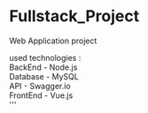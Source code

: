 # Fullstack_Project
Web Application project

used technologies : <br />
BackEnd - Node.js <br />
Database - MySQL <br />
API - Swagger.io <br />
FrontEnd - Vue.js <br />
'''
